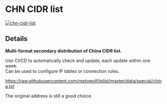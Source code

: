 # CHN CIDR list

[![chn-cidr-list](https://img.shields.io/badge/LICENSE-BSD3%20Clause%20Liscense-red?style=flat-square)](./LICENSE)

## Details

**Multi-format secondary distribution of China CIDR list.<br>**

Use CI/CD to automatically check and update, each update within one week.<br>
Can be used to configure IP tables or connection rules.

https://raw.githubusercontent.com/metowolf/iplist/master/data/special/china.txt<br>

The original address is still a good choice.
